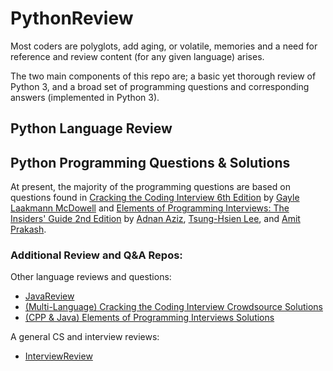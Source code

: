 # PythonReview

Most coders are polyglots, add aging, or volatile, memories and a need for reference and review content (for any given
language) arises.  

The two main components of this repo are; a basic yet thorough review of Python 3, and a broad set of programming 
questions and corresponding answers (implemented in Python 3). 


## Python Language Review



## Python Programming Questions & Solutions

At present, the majority of the programming questions are based on questions found in 
[Cracking the Coding Interview 6th Edition](http://www.amazon.com/Cracking-Coding-Interview-6th-Edition/dp/0984782850) 
by [Gayle Laakmann McDowell](http://www.gayle.com/) and 
[Elements of Programming Interviews: The Insiders' Guide 2nd Edition](https://www.amazon.com/Elements-Programming-Interviews-Insiders-Guide/dp/1479274836) 
by [Adnan Aziz](http://adnanaziz.com/), [Tsung-Hsien Lee](https://www.amazon.com/Tsung-Hsien-Lee/e/B00AA22DV2/), and 
[Amit Prakash](https://www.amazon.com/Amit-Prakash/e/B001HPNBKS/). 


### Additional Review and Q&A Repos:

Other language reviews and questions:

- [JavaReview](https://github.com/mpettersson/JavaReview)
- [(Multi-Language) Cracking the Coding Interview Crowdsource Solutions](https://github.com/careercup/CtCI-6th-Edition)
- [(CPP & Java) Elements of Programming Interviews Solutions](https://github.com/adnanaziz/epicode)

A general CS and interview reviews:
 
- [InterviewReview](https://github.com/mpettersson/InterviewReview)

